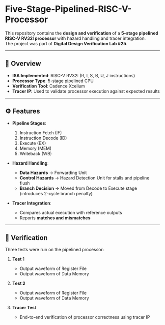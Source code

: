 # Five-Stage-Pipelined-RISC-V-Processor

This repository contains the **design and verification** of a **5-stage pipelined RISC-V RV32I processor** with hazard handling and tracer integration.  
The project was part of **Digital Design Verification Lab #25**.

---

## 📖 Overview
- **ISA Implemented**: RISC-V RV32I (R, I, S, B, U, J instructions)  
- **Processor Type**: 5-stage pipelined CPU  
- **Verification Tool**: Cadence Xcelium  
- **Tracer IP**: Used to validate processor execution against expected results  

---

## ⚙️ Features
- **Pipeline Stages**:
  1. Instruction Fetch (IF)  
  2. Instruction Decode (ID)  
  3. Execute (EX)  
  4. Memory (MEM)  
  5. Writeback (WB)  

- **Hazard Handling**:
  - **Data Hazards** → Forwarding Unit  
  - **Control Hazards** → Hazard Detection Unit for stalls and pipeline flush  
  - **Branch Decision** → Moved from Decode to Execute stage (introduces 2-cycle branch penalty)  

- **Tracer Integration**:
  - Compares actual execution with reference outputs  
  - Reports **matches and mismatches**  

---

## 🧪 Verification
Three tests were run on the pipelined processor:

1. **Test 1**  
   - Output waveform of Register File  
   - Output waveform of Data Memory  

2. **Test 2**  
   - Output waveform of Register File  
   - Output waveform of Data Memory  

3. **Tracer Test**  
   - End-to-end verification of processor correctness using tracer IP  
